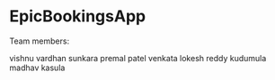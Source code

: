# EpicBookingsApp

Team members:

vishnu vardhan sunkara
premal patel
venkata lokesh reddy kudumula
madhav kasula
